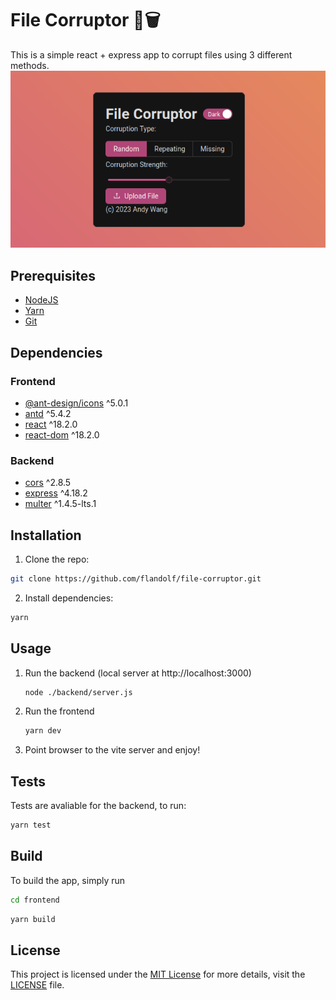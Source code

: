 # File Corruptor 📁🗑️
This is a simple react + express app to corrupt files using 3 different methods.
![Screenshot](screenshot.png)
## Prerequisites
- [NodeJS](https://nodejs.org)
- [Yarn](https://yarnpkg.com/)
- [Git](https://git-scm.com/)

## Dependencies
### Frontend

- [@ant-design/icons](https://www.npmjs.com/package/@ant-design/icons) ^5.0.1
- [antd](https://www.npmjs.com/package/antd) ^5.4.2
- [react](https://www.npmjs.com/package/react) ^18.2.0
- [react-dom](https://www.npmjs.com/package/react-dom) ^18.2.0

### Backend
- [cors](https://www.npmjs.com/package/cors) ^2.8.5
- [express](https://www.npmjs.com/package/express) ^4.18.2
- [multer](https://www.npmjs.com/package/multer) ^1.4.5-lts.1

## Installation
1. Clone the repo:
```bash
git clone https://github.com/flandolf/file-corruptor.git
```
2. Install dependencies:
```bash
yarn
```
## Usage
1. Run the backend (local server at http://localhost:3000)
    ```bash
    node ./backend/server.js
    ```
2. Run the frontend
    ```bash
    yarn dev
    ```
3. Point browser to the vite server and enjoy!

## Tests
Tests are avaliable for the backend, to run:
```bash
yarn test
```

## Build

To build the app, simply run 
```bash
cd frontend
```
```bash
yarn build
```

## License
This project is licensed under the [MIT License](LICENSE) for more details, visit the [LICENSE](LICENSE) file.